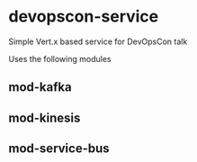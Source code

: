 # devopscon-service
Simple Vert.x based service for DevOpsCon talk

Uses the following modules
## mod-kafka
## mod-kinesis
## mod-service-bus
